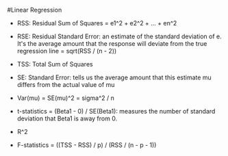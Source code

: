 #Linear Regression

* RSS: Residual Sum of Squares = e1^2 + e2^2 + ... + en^2
* RSE: Residual Standard Error: an estimate of the standard deviation of e. It's the average amount that the response will deviate from the true regression line = sqrt(RSS / (n - 2))
* TSS: Total Sum of Squares

* SE: Standard Error: tells us the average amount that this estimate mu differs from the actual value of mu
* Var(mu) = SE(mu)^2 = sigma^2 / n
* t-statistics = (Beta1 - 0) / SE(Beta1): measures the number of standard deviation that Beta1 is away from 0.
* R^2
* F-statistics = ((TSS - RSS) / p) / (RSS / (n - p - 1))
